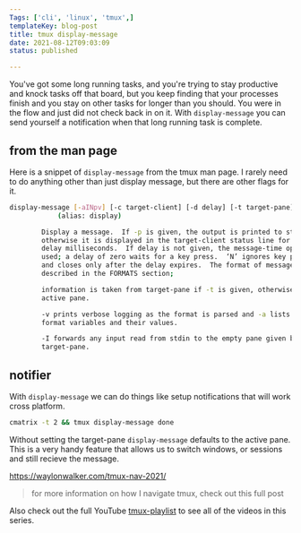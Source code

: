 ```yaml
---
Tags: ['cli', 'linux', 'tmux',]
templateKey: blog-post
title: tmux display-message
date: 2021-08-12T09:03:09
status: published

---
```


You've got some long running tasks, and you're trying to stay productive and
knock tasks off that board, but you keep finding that your processes finish and
you stay on other tasks for longer than you should.  You were in the flow and
just did not check back in on it.  With `display-message` you can send yourself
a notification when that long running task is complete.

## from the man page

Here is a snippet of `display-message` from the tmux man page.  I rarely need
to do anything other than just display message, but there are other flags for
it.

``` bash
display-message [-aINpv] [-c target-client] [-d delay] [-t target-pane] [message]
            (alias: display)

        Display a message.  If -p is given, the output is printed to stdout,
        otherwise it is displayed in the target-client status line for up to
        delay milliseconds.  If delay is not given, the message-time option is
        used; a delay of zero waits for a key press.  ‘N’ ignores key presses
        and closes only after the delay expires.  The format of message is
        described in the FORMATS section;

        information is taken from target-pane if -t is given, otherwise the
        active pane.

        -v prints verbose logging as the format is parsed and -a lists the
        format variables and their values.

        -I forwards any input read from stdin to the empty pane given by
        target-pane.
```

## notifier

With `display-message` we can do things like setup notifications that will work cross platform.

``` bash
cmatrix -t 2 && tmux display-message done
```

Without setting the target-pane `display-message` defaults to the active pane.
This is a very handy feature that allows us to switch windows, or sessions and
still recieve the message.


https://waylonwalker.com/tmux-nav-2021/

> for more information on how I navigate tmux, check out this full post


Also check out the full YouTube
[tmux-playlist](https://www.youtube.com/playlist?list=PLTRNG6WIHETB4reAxbWza3CZeP9KL6B)
to see all of the videos in this series.


